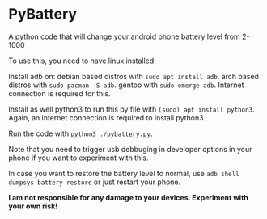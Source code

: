 # PyBattery

A python code that will change your android phone battery level from 2-1000

To use this, you need to have linux installed

Install adb on: 
debian based distros with `sudo apt install adb`. 
arch based distros with `sudo pacman -S adb`.
gentoo with `sudo emerge adb`.
Internet connection is required for this.

Install as well python3 to run this py file with `(sudo) apt install python3`. Again, an internet connection is required to install python3.

Run the code with `python3 ./pybattery.py`.

Note that you need to trigger usb debbuging in developer options in your phone if you want to experiment with this.

In case you want to restore the battery level to normal, use `adb shell dumpsys battery restore` or just restart your phone.

<b>I am not responsible for any damage to your devices. Experiment with your own risk!</b>
